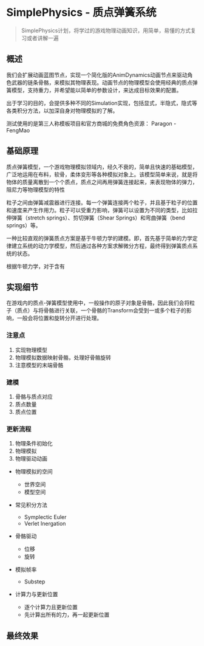 # SimplePhysics - 质点弹簧系统

> SimplePhysics计划，将学过的游戏物理动画知识，用简单，易懂的方式复习或者讲解一遍


## 概述
我们会扩展动画蓝图节点，实现一个简化版的AnimDynamics动画节点来驱动角色武器的链条骨骼，来模拟其物理表现。动画节点的物理模型会使用经典的质点弹簧模型，支持重力，并希望能以简单的参数设计，来达成目标效果的配置。

出于学习的目的，会提供多种不同的Simulation实现，包括显式，半隐式，隐式等各类积分方法，以加深自身对物理模拟的了解。

测试使用的是第三人称模板项目和官方商城的免费角色资源： Paragon - FengMao

## 基础原理
质点弹簧模型，一个游戏物理模拟领域内，经久不衰的，简单且快速的基础模型，广泛地运用在布料，软骨，柔体变形等各种模拟对象上。该模型简单来说，就是将物体的质量离散到一个个质点，质点之间再用弹簧连接起来，来表现物体的弹力，阻尼力等物理模型的特性

粒子之间由弹簧减震器进行连接。每一个弹簧连接两个粒子，并且基于粒子的位置和速度来产生作用力。粒子可以受重力影响，弹簧可以设置为不同的类型，比如拉伸弹簧（stretch springs）、剪切弹簧（Shear Springs）和弯曲弹簧（bend springs）等。

一种比较直观的弹簧质点方案是基于牛顿力学的建模。即，首先基于简单的力学定律建立系统的动力学模型，然后通过各种方案求解微分方程，最终得到弹簧质点系统的状态。

根据牛顿力学，对于含有


## 实现细节
在游戏内的质点-弹簧模型使用中，一般操作的原子对象是骨骼，因此我们会将粒子（质点）与将骨骼进行关联，一个骨骼的Transform会受到一或多个粒子的影响，一般会将位置和旋转分开进行处理。

### 注意点
1. 实现物理模型
2. 物理模拟数据映射骨骼，处理好骨骼旋转
3. 注意模型的末端骨骼

### 建模
1. 骨骼与质点对应
2. 质点数量
3. 质点位置   


### 更新流程
1. 物理条件初始化
2. 物理模拟
3. 物理驱动动画

- 物理模拟的空间
  - 世界空间
  - 模型空间

- 常见积分方法
  - Symplectic Euler
  - Verlet Inergation

- 骨骼驱动
  - 位移
  - 旋转

- 模拟帧率
  - Substep

- 计算力与更新位置
  - 逐个计算力且更新位置
  - 先计算出所有的力，再一起更新位置 

## 最终效果